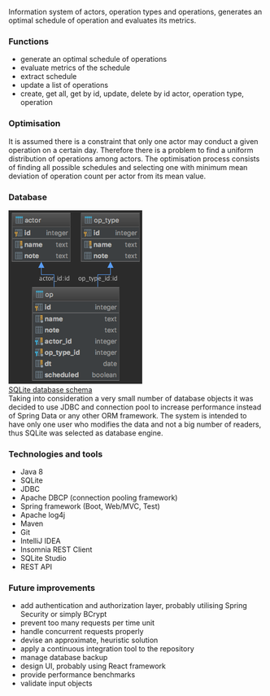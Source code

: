 Information system of actors, operation types and operations,
generates an optimal schedule of operation and evaluates its metrics.

### Functions
* generate an optimal schedule of operations
* evaluate metrics of the schedule
* extract schedule
* update a list of operations
* create, get all, get by id, update, delete by id actor, operation type, operation

### Optimisation
It is assumed there is a constraint that only one actor may conduct a 
given operation on a certain day. Therefore there is a problem to find a 
uniform distribution of operations among actors.
The optimisation process consists of finding all possible schedules and 
selecting one with minimum mean deviation of operation count per actor 
from its mean value.

### Database
![database diagram](src/main/resources/op-db-diagram.png)  
[SQLite database schema](src/main/resources/schema.sql)  
Taking into consideration a very small number of database objects it was 
decided to use JDBC and connection pool to increase performance instead 
of Spring Data or any other ORM framework.
The system is intended to have only one user who modifies the data and 
not a big number of readers, thus SQLite was selected as database 
engine.

### Technologies and tools
* Java 8
* SQLite
* JDBC
* Apache DBCP (connection pooling framework)
* Spring framework (Boot, Web/MVC, Test)
* Apache log4j
* Maven
* Git
* IntelliJ IDEA
* Insomnia REST Client
* SQLite Studio
* REST API

### Future improvements
* add authentication and authorization layer, probably utilising Spring Security or simply BCrypt
* prevent too many requests per time unit
* handle concurrent requests properly
* devise an approximate, heuristic solution
* apply a continuous integration tool to the repository
* manage database backup
* design UI, probably using React framework
* provide performance benchmarks
* validate input objects